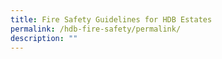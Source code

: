 ```yaml
---
title: Fire Safety Guidelines for HDB Estates
permalink: /hdb-fire-safety/permalink/
description: ""
---
```

